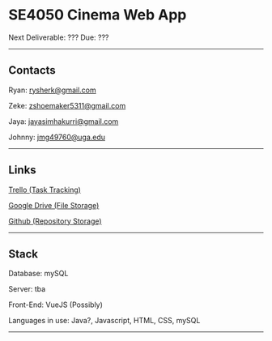 # SE4050 Cinema Web App

Next Deliverable: ??? Due: ???

___

## Contacts

Ryan: rysherk@gmail.com

Zeke: zshoemaker5311@gmail.com

Jaya: jayasimhakurri@gmail.com

Johnny: jmg49760@uga.edu

___

## Links

[Trello (Task Tracking)](https://trello.com/b/sxKx3Hlk/)

[Google Drive (File Storage)](https://drive.google.com/drive/folders/1E4fY52VFeeQZayszDXv8BV4lLi5Vg0Jj?usp=sharing)

[Github (Repository Storage)](https://github.com/calmhand/SE4050-project)

___

## Stack

Database: mySQL

Server: tba

Front-End: VueJS (Possibly)

Languages in use: Java?, Javascript, HTML, CSS, mySQL

___
